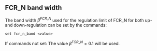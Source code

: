 ## FCR_N band width
The band width $β^{FCR\_N}$ used for the regulation limit of FCR_N for both up- and down-regulation can be set by the commands:
```
set fcr_n_band <value>
```

If commands not set: The value $β^{FCR\_N} = 0.1$ will be used.